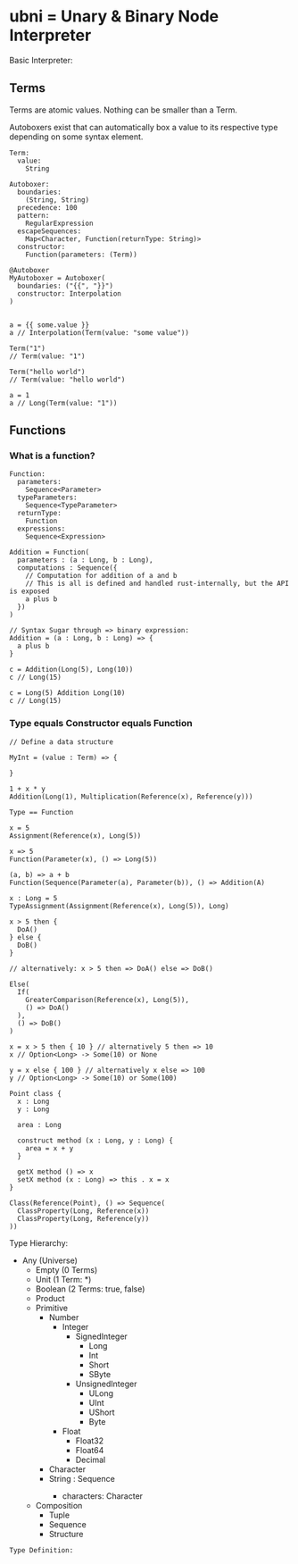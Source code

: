 # ubni = Unary & Binary Node Interpreter

Basic Interpreter:

## Terms

Terms are atomic values. Nothing can be smaller than a Term.

Autoboxers exist that can automatically box a value to its respective type
depending on some syntax element.

```
Term:
  value:
    String

Autoboxer:
  boundaries:
    (String, String)
  precedence: 100
  pattern:
    RegularExpression
  escapeSequences:
    Map<Character, Function(returnType: String)>
  constructor:
    Function(parameters: (Term))

@Autoboxer
MyAutoboxer = Autoboxer(
  boundaries: ("{{", "}}")
  constructor: Interpolation
)


a = {{ some.value }}
a // Interpolation(Term(value: "some value"))

Term("1")
// Term(value: "1")

Term("hello world")
// Term(value: "hello world")

a = 1
a // Long(Term(value: "1"))
```

## Functions

### What is a function?

```
Function:
  parameters:
    Sequence<Parameter>
  typeParameters:
    Sequence<TypeParameter>
  returnType:
    Function
  expressions:
    Sequence<Expression>

Addition = Function(
  parameters : (a : Long, b : Long),
  computations : Sequence({
    // Computation for addition of a and b
    // This is all is defined and handled rust-internally, but the API is exposed
    a plus b
  })
)

// Syntax Sugar through => binary expression:
Addition = (a : Long, b : Long) => {
  a plus b
}

c = Addition(Long(5), Long(10))
c // Long(15)

c = Long(5) Addition Long(10)
c // Long(15)
```

### Type equals Constructor equals Function

```
// Define a data structure

MyInt = (value : Term) => {

}

```

```
1 + x * y
Addition(Long(1), Multiplication(Reference(x), Reference(y)))

Type == Function

x = 5
Assignment(Reference(x), Long(5))

x => 5
Function(Parameter(x), () => Long(5))

(a, b) => a + b
Function(Sequence(Parameter(a), Parameter(b)), () => Addition(A)

x : Long = 5
TypeAssignment(Assignment(Reference(x), Long(5)), Long)

x > 5 then {
  DoA()
} else {
  DoB()
}

// alternatively: x > 5 then => DoA() else => DoB()

Else(
  If(
    GreaterComparison(Reference(x), Long(5)),
    () => DoA()
  ),
  () => DoB()
)

x = x > 5 then { 10 } // alternatively 5 then => 10
x // Option<Long> -> Some(10) or None

y = x else { 100 } // alternatively x else => 100
y // Option<Long> -> Some(10) or Some(100)

Point class {
  x : Long
  y : Long

  area : Long

  construct method (x : Long, y : Long) {
    area = x + y
  }

  getX method () => x
  setX method (x : Long) => this . x = x
}

Class(Reference(Point), () => Sequence(
  ClassProperty(Long, Reference(x))
  ClassProperty(Long, Reference(y))
))
```

Type Hierarchy:

- Any (Universe)
  - Empty (0 Terms)
  - Unit (1 Term: \*)
  - Boolean (2 Terms: true, false)
  - Product
  - Primitive
    - Number
      - Integer
        - SignedInteger
          - Long
          - Int
          - Short
          - SByte
        - UnsignedInteger
          - ULong
          - UInt
          - UShort
          - Byte
      - Float
        - Float32
        - Float64
        - Decimal
    - Character
    - String : Sequence<Character>
      - characters: Character
  - Composition
    - Tuple
    - Sequence
    - Structure

```
Type Definition:



```
